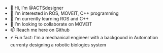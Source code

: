 - 👋 Hi, I’m @ACTSdesigner
- 👀 I’m interested in ROS, MOVEIT, C++ programming  
- 🌱 I’m currently learning ROS and C++
- 💞️ I’m looking to collaborate on MOVEIT 
- 📫 Reach me here on Github  
- ⚡ Fun fact: I'm a mechanical engineer with a backgound in Automation currenty designing a robotic biologics system 

<!---
ACTSdesigner/ACTSdesigner is a ✨ special ✨ repository because its `README.md` (this file) appears on your GitHub profile.
You can click the Preview link to take a look at your changes.
--->
